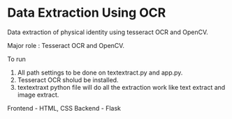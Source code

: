 # Data Extraction Using OCR
 Data extraction of physical identity using tesseract OCR and OpenCV.
 
 Major role : Tesseract OCR and OpenCV. 
 
 
 To run 
 1. All path settings to be done on textextract.py and app.py.
 2. Tesseract OCR sholud be installed.
 3. textextraxt python file will do all the extraction work like text extract and image extract.

Frontend - HTML, CSS
Backend - Flask


